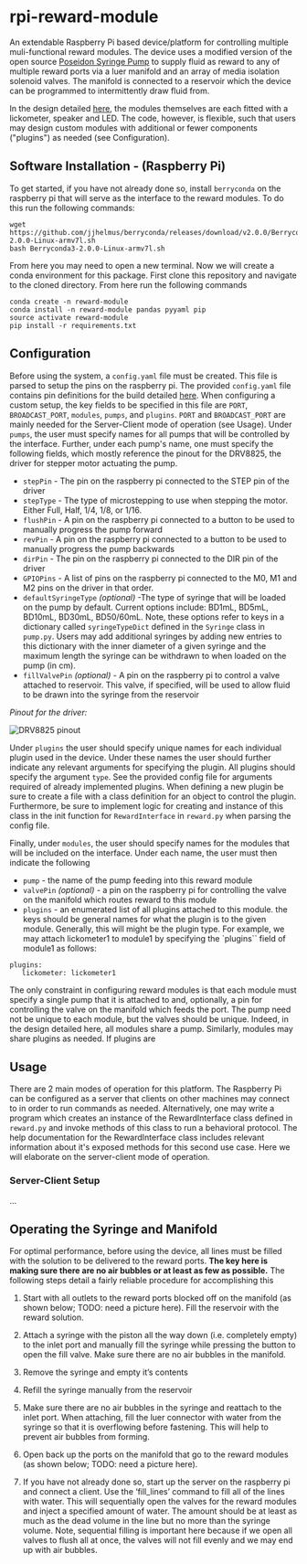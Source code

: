 # rpi-reward-module
An extendable Raspberry Pi based device/platform for controlling multiple muli-functional reward modules. The device uses a modified version of the open source [Poseidon Syringe Pump](https://pachterlab.github.io/poseidon/) to supply fluid as reward to any of multiple reward ports via a luer manifold and an array of media isolation solenoid valves. The manifold is connected to a reservoir which the device can be programmed to intermittently draw fluid from. 

In the design detailed [here](), the modules themselves are each fitted with a lickometer, speaker and LED. The code, however, is flexible, such that users may design custom modules with additional or fewer components ("plugins") as needed (see Configuration).


## Software Installation - (Raspberry Pi)
To get started, if you have not already done so, install `berryconda` on the raspberry pi that will serve as the interface to the reward modules. To do this run the following commands:

```
wget https://github.com/jjhelmus/berryconda/releases/download/v2.0.0/Berryconda3-2.0.0-Linux-armv7l.sh
bash Berryconda3-2.0.0-Linux-armv7l.sh
```

From here you may need to open a new terminal. Now we will create a conda environment for this package. First clone this repository and navigate to the cloned directory. From here run the following commands

```
conda create -n reward-module
conda install -n reward-module pandas pyyaml pip
source activate reward-module
pip install -r requirements.txt
```

## Configuration
Before using the system, a `config.yaml` file must be created. This file is parsed to setup the pins on the raspberry pi. The provided `config.yaml` file contains pin definitions for the build detailed [here](). When configuring a custom setup, the key fields to be specified in this file are `PORT`, `BROADCAST_PORT`, `modules`, `pumps`, and `plugins`. `PORT` and `BROADCAST_PORT` are mainly needed for the Server-Client mode of operation (see Usage). Under `pumps`, the user must specify names for all pumps that will be controlled by the interface. Further, under each pump's name, one must specify the following fields, which mostly reference the pinout for the DRV8825, the driver for stepper motor actuating the pump.

* `stepPin` - The pin on the raspberry pi connected to the STEP pin of the driver
* `stepType` - The type of microstepping to use when stepping the motor. Either Full, Half, 1/4, 1/8, or 1/16.
* `flushPin` - A pin on the raspberry pi connected to a button to be used to manually progress the pump forward
* `revPin` - A pin on the raspberry pi connected to a button to be used to manually progress the pump backwards
* `dirPin` -  The pin on the raspberry pi connected to the DIR pin of the driver
* `GPIOPins` - A list of pins on the raspberry pi connected to the M0, M1 and M2 pins on the driver in that order.
* `defaultSyringeType` *(optional)* -The type of syringe that will be loaded on the pump by default. Current options include: BD1mL, BD5mL, BD10mL, BD30mL, BD50/60mL. Note, these options refer to keys in a dictionary called `syringeTypeDict` defined in the `Syringe` class in `pump.py`. Users may add additional syringes by adding new entries to this dictionary with the inner diameter of a given syringe and the maximum length the syringe can be withdrawn to when loaded on the pump (in cm).
* `fillValvePin` *(optional)* - A pin on the raspberry pi to control a valve attached to reservoir. This valve, if specified, will be used to allow fluid to be drawn into the syringe from the reservoir

*Pinout for the driver:*

![DRV8825 pinout](https://a.pololu-files.com/picture/0J4232.600.png?f2f6269e0a80c41f0a5147915106aa55)


Under `plugins` the user should specify unique names for each individual plugin used in the device. Under these names the user should further indicate any relevant arguments for specifying the plugin. All plugins should specify the argument `type`. See the provided config file for arguments required of already implemented plugins. When defining a new plugin be sure to create a file with a class definition for an object to control the plugin. Furthermore, be sure to implement logic for creating and instance of this class in the init function for `RewardInterface` in `reward.py` when parsing the config file. 

 Finally, under `modules`, the user should specify names for the modules that will be included on the interface. Under each name, the user must then indicate the following

 * `pump` - the name of the pump feeding into this reward module
 * `valvePin` *(optional)* - a pin on the raspberry pi for controlling the valve on the manifold which routes reward to this module
 * `plugins` - an enumerated list of all plugins attached to this module. the keys should be general names for what the plugin is to the given module. Generally, this will might be the plugin type. For example, we may attach lickometer1 to module1 by specifying the `plugins`` field of module1 as follows:

 ```
 plugins:
    lickometer: lickometer1
 ```


 The only constraint in configuring reward modules is that each module must specify a single pump that it is attached to and, optionally, a pin for controlling the valve on the manifold which feeds the port. The pump need not be unique to each module, but the valves should be unique. Indeed, in the design detailed here, all modules share a pump. Similarly, modules may share plugins as needed. If plugins are

## Usage
There are 2 main modes of operation for this platform. The Raspberry Pi can be configured as a server that clients on other machines may connect to in order to run commands as needed. Alternatively, one may write a program which creates an instance of the RewardInterface class defined in `reward.py` and invoke methods of this class to run a behavioral protocol. The help documentation for the RewardInterface class includes relevant information about it's exposed methods for this second use case. Here we will elaborate on the server-client mode of operation.

### Server-Client Setup
...


## Operating the Syringe and Manifold
For optimal performance, before using the device, all lines must be filled with the solution to be delivered to the reward ports. **The key here is making sure there are no air bubbles or at least as few as possible.** The following steps detail a fairly reliable procedure for accomplishing this

1. Start with all outlets to the reward ports blocked off on the manifold (as shown below; TODO: need a picture here). Fill the reservoir with the reward solution.

2. Attach a syringe with the piston all the way down (i.e. completely empty) to the inlet port  and manually fill the syringe while pressing the button to open the fill valve. Make sure there are no air bubbles in the manifold.

3. Remove the syringe and empty it’s contents 

4. Refill the syringe manually from the reservoir

5. Make sure there are no air bubbles in the syringe and reattach to the inlet port. When attaching, fill the luer connector with water from the syringe so that it is overflowing before fastening. This will help to prevent air bubbles from forming.

6. Open back up the ports on the manifold that go to the reward modules (as shown below; TODO: need a picture here).

7. If you have not already done so, start up the server on the raspberry pi and connect a client. Use the ‘fill_lines’ command to fill all of the lines with water. This will sequentially open the valves for the reward modules and inject a specified amount of water. The amount should be at least as much as the dead volume in the line but no more than the syringe volume. Note, sequential filling is important here because if we open all valves to flush all at once, the valves will not  fill evenly and we may end up with air bubbles.
